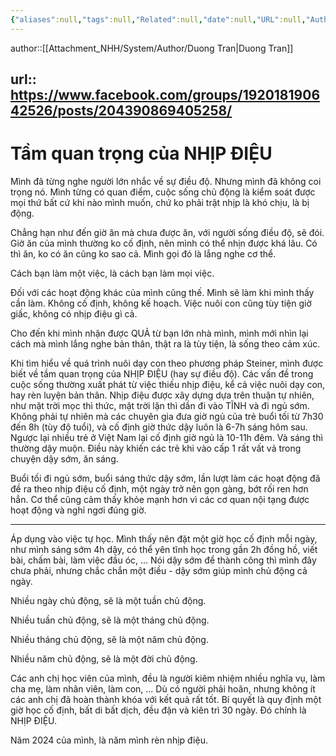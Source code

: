 ```yaml
---
{"aliases":null,"tags":null,"Related":null,"date":null,"URL":null,"Author":"Duong Tran","dg-publish":true,"permalink":"/People/Tầm quan trọng của NHỊP ĐIỆU/","dgPassFrontmatter":true,"noteIcon":"2","created":"2024-02-29T09:58:48.840+07:00","updated":"2023-12-27T13:31:56.000+07:00"}
---
```


author::[[Attachment_NHH/System/Author/Duong Tran\|Duong Tran]]  
 
url::  https://www.facebook.com/groups/192018190642526/posts/204390869405258/
---
# Tầm quan trọng của NHỊP ĐIỆU


Mình đã từng nghe người lớn nhắc về sự điều độ. Nhưng mình đã không coi trọng nó. Mình từng có quan điểm, cuộc sống chủ động là kiểm soát được mọi thứ bất cứ khi nào mình muốn, chứ ko phải trật nhịp là khó chịu, là bị động.

Chẳng hạn như đến giờ ăn mà chưa được ăn, với người sống điều độ, sẽ đói. Giờ ăn của mình thường ko cố định, nên mình có thể nhịn được khá lâu. Có thì ăn, ko có ăn cũng ko sao cả. Mình gọi đó là lắng nghe cơ thể.

Cách bạn làm một việc, là cách bạn làm mọi việc.

Đối với các hoạt động khác của mình cũng thế. Mình sẽ làm khi mình thấy cần làm. Không cố định, không kế hoạch. Việc nuôi con cũng tùy tiện giờ giấc, không có nhịp điệu gì cả.

Cho đến khi mình nhận được QUẢ từ bạn lớn nhà mình, mình mới nhìn lại cách mà mình lắng nghe bản thân, thật ra là tùy tiện, là sống theo cảm xúc.

Khi tìm hiểu về quá trình nuôi dạy con theo phương pháp Steiner, mình được biết về tầm quan trọng của NHỊP ĐIỆU (hay sự điều độ). Các vấn đề trong cuộc sống thường xuất phát từ việc thiếu nhịp điệu, kể cả việc nuôi dạy con, hay rèn luyện bản thân. Nhịp điệu được xây dựng dựa trên thuận tự nhiên, như mặt trời mọc thì thức, mặt trời lặn thì dần đi vào TĨNH và đi ngủ sớm. Không phải tự nhiên mà các chuyên gia đưa giờ ngủ của trẻ buổi tối từ 7h30 đến 8h (tùy độ tuổi), và cố định giờ thức dậy luôn là 6-7h sáng hôm sau. Ngược lại nhiều trẻ ở Việt Nam lại cố định giờ ngủ là 10-11h đêm. Và sáng thì thường dậy muộn. Điều này khiến các trẻ khi vào cấp 1 rất vất vả trong chuyện dậy sớm, ăn sáng.

Buổi tối đi ngủ sớm, buổi sáng thức dậy sớm, lần lượt làm các hoạt động đã đề ra theo nhịp điệu cố định, một ngày trở nên gọn gàng, bớt rối ren hơn hẳn. Cơ thể cũng cảm thấy khỏe mạnh hơn vì các cơ quan nội tạng được hoạt động và nghỉ ngơi đúng giờ.

---

Áp dụng vào việc tự học. Mình thấy nên đặt một giờ học cố định mỗi ngày, như mình sáng sớm 4h dậy, có thể yên tĩnh học trong gần 2h đồng hồ, viết bài, chấm bài, làm việc đầu óc, ... Nói dậy sớm để thành công thì mình đây chưa phải, nhưng chắc chắn một điều - dậy sớm giúp mình chủ động cả ngày.

Nhiều ngày chủ động, sẽ là một tuần chủ động.

Nhiều tuần chủ động, sẽ là một tháng chủ động.

Nhiều tháng chủ động, sẽ là một năm chủ động.

Nhiều năm chủ động, sẽ là một đời chủ động.

Các anh chị học viên của mình, đều là người kiêm nhiệm nhiều nghĩa vụ, làm cha mẹ, làm nhân viên, làm con, ... Dù có người phải hoãn, nhưng không ít các anh chị đã hoàn thành khóa với kết quả rất tốt. Bí quyết là quy định một giờ học cố định, bất di bất dịch, đều đặn và kiên trì 30 ngày. Đó chính là NHỊP ĐIỆU.

Năm 2024 của mình, là năm mình rèn nhịp điệu.